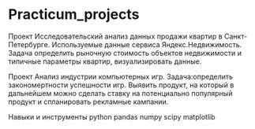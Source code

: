 # Practicum_projects
Проект Исследовательский анализ данных продажи квартир в Санкт-Петербурге.
Используемые данные сервиса Яндекс.Недвижимость. Задача определить рыночную стоимость объектов недвижимости и типичные параметры квартир, визуализировать данные.

Проект Анализ индустрии компьютерных игр. 
Задача:определить закономертности успешности игр. Выявить продукт, на который в дальнейшем можно сделать ставку на потенциально популярный продукт и спланировать рекламные кампании.

Навыки и инструменты
python
pandas
numpy
scipy
matplotlib
